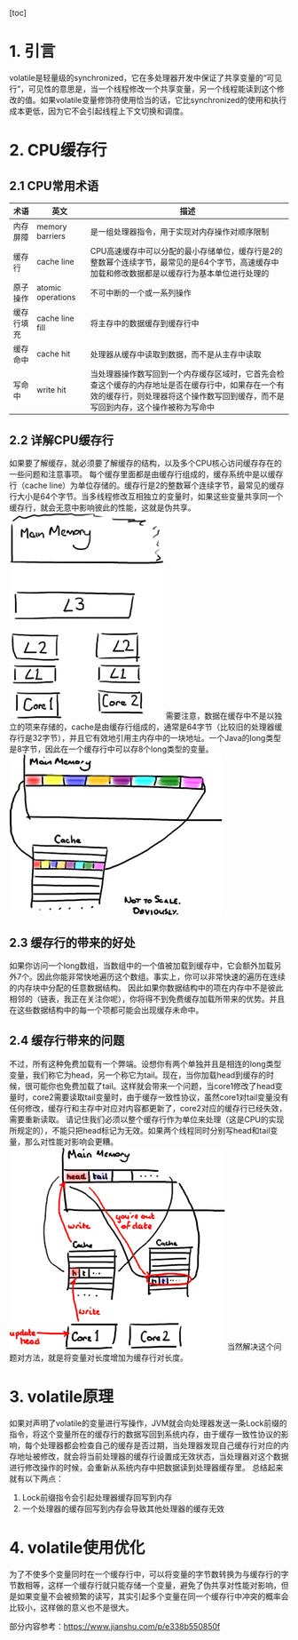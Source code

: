 [toc]
# 1. 引言
volatile是轻量级的synchronized，它在多处理器开发中保证了共享变量的“可见行”，可见性的意思是，当一个线程修改一个共享变量，另一个线程能读到这个修改的值。如果volatile变量修饰符使用恰当的话，它比synchronized的使用和执行成本更低，因为它不会引起线程上下文切换和调度。
# 2. CPU缓存行
## 2.1 CPU常用术语

术语 | 英文 | 描述
---------|----------|---------
 内存屏障 | memory barriers | 是一组处理器指令，用于实现对内存操作对顺序限制
 缓存行 | cache line | CPU高速缓存中可以分配的最小存储单位，缓存行是2的整数幂个连续字节，最常见的是64个字节，高速缓存中加载和修改数据都是以缓存行为基本单位进行处理的
 原子操作 | atomic operations | 不可中断的一个或一系列操作
 缓存行填充 | cache line fill | 将主存中的数据缓存到缓存行中
 缓存命中 | cache hit | 处理器从缓存中读取到数据，而不是从主存中读取
 写命中 | write hit | 当处理器操作数写回到一个内存缓存区域时，它首先会检查这个缓存的内存地址是否在缓存行中，如果存在一个有效的缓存行，则处理器将这个操作数写回到缓存，而不是写回到内存，这个操作被称为写命中
## 2.2 详解CPU缓存行
如果要了解缓存，就必须要了解缓存的结构，以及多个CPU核心访问缓存存在的一些问题和注意事项。
每个缓存里面都是由缓存行组成的，缓存系统中是以缓存行（cache line）为单位存储的。缓存行是2的整数幂个连续字节，最常见的缓存行大小是64个字节。当多线程修改互相独立的变量时，如果这些变量共享同一个缓存行，就会无意中影响彼此的性能，这就是伪共享。
![存储器层次结构](https://raw.githubusercontent.com/little-motor/uml/master/backEnd/%E5%AD%98%E5%82%A8%E5%99%A8%E5%B1%82%E6%AC%A1%E7%BB%93%E6%9E%84.png)
需要注意，数据在缓存中不是以独立的项来存储的，cache是由缓存行组成的，通常是64字节（比较旧的处理器缓存行是32字节），并且它有效地引用主内存中的一块地址。一个Java的long类型是8字节，因此在一个缓存行中可以存8个long类型的变量。
![缓存行结构](https://raw.githubusercontent.com/little-motor/uml/master/backEnd/%E7%BC%93%E5%AD%98%E8%A1%8C%E7%BB%93%E6%9E%84.png)
## 2.3 缓存行的带来的好处
如果你访问一个long数组，当数组中的一个值被加载到缓存中，它会额外加载另外7个。因此你能非常快地遍历这个数组。事实上，你可以非常快速的遍历在连续的内存块中分配的任意数据结构。
因此如果你数据结构中的项在内存中不是彼此相邻的（链表，我正在关注你呢），你将得不到免费缓存加载所带来的优势。并且在这些数据结构中的每一个项都可能会出现缓存未命中。
## 2.4 缓存行带来的问题
不过，所有这种免费加载有一个弊端。设想你有两个单独并且是相连的long类型变量，我们称它为head，另一个称它为tail。现在，当你加载head到缓存的时候，很可能你也免费加载了tail。这样就会带来一个问题，当core1修改了head变量时，core2需要读取tail变量时，由于缓存一致性协议，虽然core1对tail变量没有任何修改，缓存行和主存中对应对内容都更新了，core2对应的缓存行已经失效，需要重新读取。
请记住我们必须以整个缓存行作为单位来处理（这是CPU的实现所规定的），不能只把head标记为无效。如果两个线程同时分别写head和tail变量，那么对性能对影响会更糟。
![伪共享](https://raw.githubusercontent.com/little-motor/uml/master/backEnd/%E4%BC%AA%E5%85%B1%E4%BA%AB.png)
当然解决这个问题对方法，就是将变量对长度增加为缓存行对长度。
# 3. volatile原理
如果对声明了volatile的变量进行写操作，JVM就会向处理器发送一条Lock前缀的指令，将这个变量所在的缓存行的数据写回到系统内存，由于缓存一致性协议的影响，每个处理器都会检查自己的缓存是否过期，当处理器发现自己缓存行对应的内存地址被修改，就会将当前处理器的缓存行设置成无效状态，当处理器对这个数据进行修改操作的时候，会重新从系统内存中把数据读到处理器缓存里。
总结起来就有以下两点：
1. Lock前缀指令会引起处理器缓存回写到内存
2. 一个处理器的缓存回写到内存会导致其他处理器的缓存无效
# 4. volatile使用优化
为了不使多个变量同时在一个缓存行中，可以将变量的字节数转换为与缓存行的字节数相等，这样一个缓存行就只能存储一个变量，避免了伪共享对性能对影响，但是如果变量不会被频繁的读写，其实引起多个变量在同一个缓存行中冲突的概率会比较小，这样做的意义也不是很大。


部分内容参考：https://www.jianshu.com/p/e338b550850f
